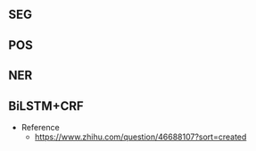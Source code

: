## SEG
## POS
## NER
## BiLSTM+CRF
+ Reference
	+ https://www.zhihu.com/question/46688107?sort=created
